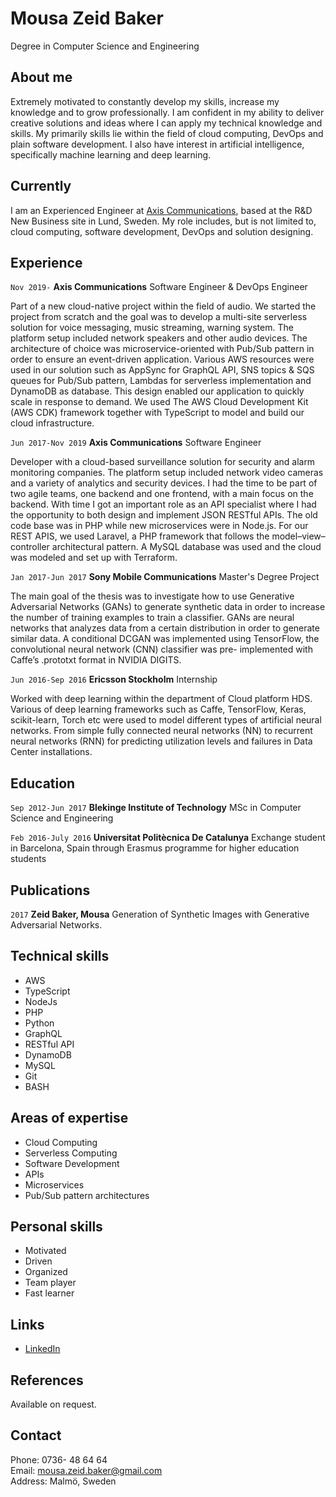 # Mousa Zeid Baker
Degree in Computer Science and Engineering

## About me
Extremely motivated to constantly develop my skills, increase my knowledge
and to grow professionally. I am confident in my ability to deliver creative
solutions and ideas where I can apply my technical knowledge and skills. My
primarily skills lie within the field of cloud computing, DevOps and plain
software development. I also have interest in artificial intelligence,
specifically machine learning and deep learning.

## Currently

I am an Experienced Engineer at [Axis Communications](http://www.axis.com/),
based at the R&D New Business site in Lund, Sweden. My role includes, but is
not limited to, cloud computing, software development, DevOps and solution
designing.

## Experience
`Nov 2019-` __Axis Communications__ Software Engineer & DevOps Engineer

Part of a new cloud-native project within the field of audio. We started the
project from scratch and the goal was to develop a multi-site serverless
solution for voice messaging, music streaming, warning system. The platform
setup included network speakers and other audio devices. The architecture of
choice was microservice-oriented with Pub/Sub pattern in order to ensure an
event-driven application. Various AWS resources were used in our solution
such as AppSync for GraphQL API, SNS topics & SQS queues for Pub/Sub pattern,
Lambdas for serverless implementation and DynamoDB as database. This design
enabled our application to quickly scale in response to demand. We used The
AWS Cloud Development Kit (AWS CDK) framework together with TypeScript to
model and build our cloud infrastructure.

`Jun 2017-Nov 2019` __Axis Communications__ Software Engineer

Developer with a cloud-based surveillance solution for security and alarm
monitoring companies. The platform setup included network video cameras and a
variety of analytics and security devices. I had the time to be part of two
agile teams, one backend and one frontend, with a main focus on the backend.
With time I got an important role as an API specialist where I had the
opportunity to both design and implement JSON RESTful APIs. The old code base
was in PHP while new microservices were in Node.js. For our REST APIS, we
used Laravel, a PHP framework that follows the model–view–controller
architectural pattern. A MySQL database was used and the cloud was modeled
and set up with Terraform.

`Jan 2017-Jun 2017` __Sony Mobile Communications__ Master's Degree Project

The main goal of the thesis was to investigate how to use Generative
Adversarial Networks (GANs) to generate synthetic data in order to increase
the number of training examples to train a classifier. GANs are neural
networks that analyzes data from a certain distribution in order to generate
similar data. A conditional DCGAN was implemented using TensorFlow, the
convolutional neural network (CNN) classifier was pre- implemented with
Caffe’s .prototxt format in NVIDIA DIGITS.

`Jun 2016-Sep 2016` __Ericsson Stockholm__ Internship

Worked with deep learning within the department of Cloud platform HDS.
Various of deep learning frameworks such as Caffe, TensorFlow, Keras,
scikit-learn, Torch etc were used to model different types of artificial
neural networks. From simple fully connected neural networks (NN) to
recurrent neural networks (RNN) for predicting utilization levels and
failures in Data Center installations.

## Education

`Sep 2012-Jun 2017` __Blekinge Institute of Technology__ MSc in Computer Science and
Engineering

`Feb 2016-July 2016` __Universitat Politècnica De Catalunya__ Exchange student in Barcelona,
Spain through Erasmus programme for higher education students


## Publications

<!-- ### Thesis -->
`2017` __Zeid Baker, Mousa__ Generation of Synthetic Images with Generative
Adversarial Networks.


## Technical skills

* AWS
* TypeScript
* NodeJs
* PHP
* Python
* GraphQL
* RESTful API
* DynamoDB
* MySQL
* Git
* BASH

## Areas of expertise

* Cloud Computing
* Serverless Computing
* Software Development
* APIs
* Microservices
* Pub/Sub pattern architectures

## Personal skills
* Motivated
* Driven
* Organized
* Team player
* Fast learner

## Links 
* [LinkedIn](https://www.linkedin.com/in/mousazeidbaker/)

## References

Available on request.

## Contact
Phone: 0736- 48 64 64  
Email: mousa.zeid.baker@gmail.com  
Address: Malmö, Sweden
